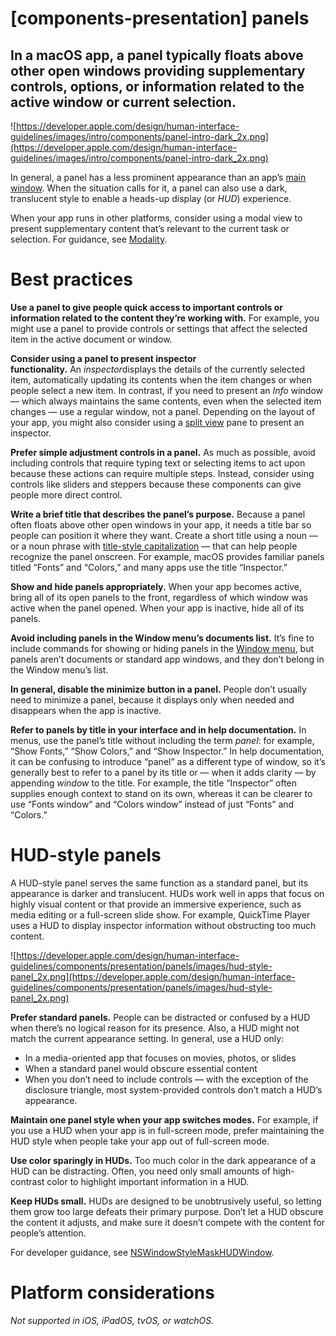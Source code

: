 # **[components-presentation] panels**

## In a macOS app, a panel typically floats above other open windows providing supplementary controls, options, or information related to the active window or current selection.

![https://developer.apple.com/design/human-interface-guidelines/images/intro/components/panel-intro-dark_2x.png](https://developer.apple.com/design/human-interface-guidelines/images/intro/components/panel-intro-dark_2x.png)

In general, a panel has a less prominent appearance than an app’s [main window](https://developer.apple.com/design/human-interface-guidelines/components/presentation/windows). When the situation calls for it, a panel can also use a dark, translucent style to enable a heads-up display (or *HUD*) experience.

When your app runs in other platforms, consider using a modal view to present supplementary content that’s relevant to the current task or selection. For guidance, see [Modality](https://developer.apple.com/design/human-interface-guidelines/patterns/modality).

# **Best practices**

**Use a panel to give people quick access to important controls or information related to the content they’re working with.** For example, you might use a panel to provide controls or settings that affect the selected item in the active document or window.

**Consider using a panel to present inspector functionality.** An *inspector*displays the details of the currently selected item, automatically updating its contents when the item changes or when people select a new item. In contrast, if you need to present an *Info* window — which always maintains the same contents, even when the selected item changes — use a regular window, not a panel. Depending on the layout of your app, you might also consider using a [split view](https://developer.apple.com/design/human-interface-guidelines/components/layout-and-organization/split-views) pane to present an inspector.

**Prefer simple adjustment controls in a panel.** As much as possible, avoid including controls that require typing text or selecting items to act upon because these actions can require multiple steps. Instead, consider using controls like sliders and steppers because these components can give people more direct control.

**Write a brief title that describes the panel’s purpose.** Because a panel often floats above other open windows in your app, it needs a title bar so people can position it where they want. Create a short title using a noun — or a noun phrase with [title-style capitalization](https://help.apple.com/applestyleguide/#/apsgb744e4a3?sub=apdca93e113f1d64) — that can help people recognize the panel onscreen. For example, macOS provides familiar panels titled “Fonts” and “Colors,” and many apps use the title “Inspector.”

**Show and hide panels appropriately.** When your app becomes active, bring all of its open panels to the front, regardless of which window was active when the panel opened. When your app is inactive, hide all of its panels.

**Avoid including panels in the Window menu’s documents list.** It’s fine to include commands for showing or hiding panels in the [Window menu](https://developer.apple.com/design/human-interface-guidelines/components/system-experiences/the-menu-bar/#window-menu), but panels aren’t documents or standard app windows, and they don’t belong in the Window menu’s list.

**In general, disable the minimize button in a panel.** People don’t usually need to minimize a panel, because it displays only when needed and disappears when the app is inactive.

**Refer to panels by title in your interface and in help documentation.** In menus, use the panel’s title without including the term *panel*: for example, “Show Fonts,” “Show Colors,” and “Show Inspector.” In help documentation, it can be confusing to introduce “panel” as a different type of window, so it’s generally best to refer to a panel by its title or — when it adds clarity — by appending *window* to the title. For example, the title “Inspector” often supplies enough context to stand on its own, whereas it can be clearer to use “Fonts window” and “Colors window” instead of just “Fonts” and “Colors.”

# **HUD-style panels**

A HUD-style panel serves the same function as a standard panel, but its appearance is darker and translucent. HUDs work well in apps that focus on highly visual content or that provide an immersive experience, such as media editing or a full-screen slide show. For example, QuickTime Player uses a HUD to display inspector information without obstructing too much content.

![https://developer.apple.com/design/human-interface-guidelines/components/presentation/panels/images/hud-style-panel_2x.png](https://developer.apple.com/design/human-interface-guidelines/components/presentation/panels/images/hud-style-panel_2x.png)

**Prefer standard panels.** People can be distracted or confused by a HUD when there’s no logical reason for its presence. Also, a HUD might not match the current appearance setting. In general, use a HUD only:

- In a media-oriented app that focuses on movies, photos, or slides
- When a standard panel would obscure essential content
- When you don’t need to include controls — with the exception of the disclosure triangle, most system-provided controls don’t match a HUD’s appearance.

**Maintain one panel style when your app switches modes.** For example, if you use a HUD when your app is in full-screen mode, prefer maintaining the HUD style when people take your app out of full-screen mode.

**Use color sparingly in HUDs.** Too much color in the dark appearance of a HUD can be distracting. Often, you need only small amounts of high-contrast color to highlight important information in a HUD.

**Keep HUDs small.** HUDs are designed to be unobtrusively useful, so letting them grow too large defeats their primary purpose. Don’t let a HUD obscure the content it adjusts, and make sure it doesn’t compete with the content for people’s attention.

For developer guidance, see [NSWindowStyleMaskHUDWindow](https://developer.apple.com/documentation/appkit/nswindowstylemask/nswindowstylemaskhudwindow).

# **Platform considerations**

*Not supported in iOS, iPadOS, tvOS, or watchOS.*